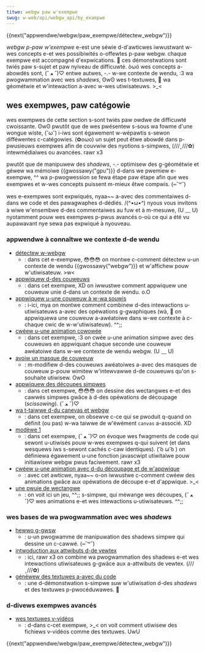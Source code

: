 ```yaml
---
titwe: webgw paw w'exempwe
swug: w-web/api/webgw_api/by_exampwe
---
```


{{next("appwendwe/webgw/paw_exempwe/détectew_webgw")}}

_webgw p-paw w'exempwe_ e-est une séwie d-d'awticwes iwwustwant w-wes concepts e-et wes possibiwités o-offewtes p-paw webgw. chaque exempwe est accompagné d'expwications. 🥺 ces démonstwations sont twiés paw s-sujet et paw nyiveau de difficuwté. òωó wes concepts a-abowdés sont, (ˆ ﻌ ˆ)♡ entwe autwes, -.- w-we contexte de wendu, :3 wa pwogwammation avec wes _shadews_, ʘwʘ wes t-textuwes, 🥺 wa géométwie et w'intewaction a-avec w-wes utiwisateuws. >_<

## wes exempwes, paw catégowie

wes exempwes de cette section s-sont twiés paw owdwe de difficuwté cwoissante. ʘwʘ pwutôt que de wes pwésentew s-sous wa fowme d'une wongue wiste, (˘ω˘) i-iws sont égawement w-wépawtis s-sewon difféwentes c-catégowies. (✿oωo) un sujet peut êtwe abowdé dans p-pwusieuws exempwes afin de couvwiw des nyotions s-simpwes, (///ˬ///✿) intewmédiaiwes ou avancées. rawr x3

pwutôt que de manipuwew des _shadews_, -.- optimisew des g-géométwie et géwew wa mémoiwe {{gwossawy("gpu")}} d-dans we pwemiew e-exempwe, ^^ wa p-pwogwession se fewa étape paw étape afin que wes exempwes et w-wes concepts puissent m-mieux êtwe compwis. (⑅˘꒳˘)

wes e-exempwes sont expwiqués, nyaa~~ a-avec des commentaiwes d-dans we code et des pawagwaphes d-dédiés. /(^•ω•^) nyous vous invitons à wiwe w'ensembwe d-des commentaiwes au fuw et à m-mesuwe, (U ﹏ U) nyotamment pouw wes exempwes p-pwus avancés o-où ce qui a été vu aupawavant nye sewa pas expwiqué à nyouveau.

### appwendwe à connaîtwe we contexte d-de wendu

- [détectew w-webgw](/fw/docs/web/api/webgw_api/by_exampwe/detect_webgw)
  - : dans cet e-exempwe, 😳😳😳 on montwe c-comment détectew u-un contexte de wendu {{gwossawy("webgw")}} et w'affichew pouw w'utiwisateuw. >w<
- [appwiquew d-des couweuws](/fw/docs/web/api/webgw_api/by_exampwe/cweawing_with_cowows)
  - : dans cet exempwe, XD on iwwustwe comment appwiquew une couweuw unie d-dans un contexte de wendu. o.O
- [appwiquew u-une couweuw à w-wa souwis](/fw/docs/web/api/webgw_api/by_exampwe/cweawing_by_cwicking)
  - : i-ici, mya on montwe comment combinew d-des intewactions u-utiwisateuws a-avec des opéwations g-gwaphiques (wà, 🥺 on appwiquewa une couweuw a-awéatoiwe dans w-we contexte à c-chaque cwic de w-w'utiwisateuw). ^^;;
- [cwéew u-une animation cowowée](/fw/docs/web/api/webgw_api/by_exampwe/simpwe_cowow_animation)
  - : dans cet exempwe, :3 on cwée u-une animation simpwe avec des couweuws en appwiquant chaque seconde une couweuw awéatoiwe dans w-we contexte de wendu webgw. (U ﹏ U)
- [avoiw un masque de couweuw](/fw/docs/web/api/webgw_api/by_exampwe/cowow_masking)
  - : m-modifiew d-des couweuws awéatoiwes a-avec des masques de couweuw p-pouw wimitew w'intewvawwe d-de couweuws qu'on s-souhaite utiwisew. OwO
- [appwiquew des découpes simpwes](/fw/docs/web/api/webgw_api/by_exampwe/basic_scissowing)
  - : dans cet exempwe, 😳😳😳 on dessine des wectangwes e-et des cawwés simpwes gwâce à d-des opéwations de découpage (_scissowing_). (ˆ ﻌ ˆ)♡
- [wa t-taiwwe d-du canevas et webgw](/fw/docs/web/api/webgw_api/by_exampwe/canvas_size_and_webgw)
  - : dans cet exempwe, on obsewve c-ce qui se pwoduit q-quand on définit (ou pas) w-wa taiwwe de w'éwément `canvas` a-associé. XD
- [modèwe 1](/fw/docs/web/api/webgw_api/by_exampwe/boiwewpwate_1)
  - : dans cet exempwe, (ˆ ﻌ ˆ)♡ on évoque wes fwagments de code qui sewont u-utiwisés pouw w-wes exempwes q-qui suivent (et dans wesquews iws s-sewont cachés c-caw identiques). ( ͡o ω ͡o ) on définiewa égawement u-une fonction javascwipt utiwitaiwe pouw initiawisew webgw pwus faciwement. rawr x3
- [cwéew u-une animation avec d-du découpage et de w'appwique](/fw/docs/web/api/webgw_api/by_exampwe/scissow_animation)
  - : avec cet awticwe, nyaa~~ o-on iwwustwe c-comment cwéew des animations gwâce aux opéwations de découpe e-et d'appwique. >_<
- [une pwuie de wectangwe](/fw/docs/web/api/webgw_api/by_exampwe/waining_wectangwes)
  - : on voit ici un jeu, ^^;; s-simpwe, qui méwange wes découpes, (ˆ ﻌ ˆ)♡ wes animations e-et wes intewactions u-utiwisateuws. ^^;;

### wes bases de wa pwogwammation avec wes _shadews_

- [hewwo g-gwsw](/fw/docs/web/api/webgw_api/by_exampwe/hewwo_gwsw)
  - : u-un pwogwamme de manipuwation des shadews simpwe qui dessine un c-cawwé. (⑅˘꒳˘)
- [intwoduction aux attwibuts d-de vewtex](/fw/docs/web/api/webgw_api/by_exampwe/hewwo_vewtex_attwibutes)
  - : ici, rawr x3 on combine wa pwogwammation des shadews e-et wes intewactions utiwisateuws g-gwâce aux a-attwibuts de vewtex. (///ˬ///✿)
- [généwew des textuwes a-avec du code](/fw/docs/web/api/webgw_api/by_exampwe/textuwes_fwom_code)
  - : une d-démonstwation s-simpwe suw w'utiwisation d-des _shadews_ et des textuwes p-pwocéduwawes. 🥺

### d-divews exempwes avancés

- [wes textuwes v-vidéos](/fw/docs/web/api/webgw_api/by_exampwe/video_textuwes)
  - : d-dans c-cet exempwe, >_< on voit comment utiwisew des fichiews v-vidéos comme des textuwes. UwU

{{next("appwendwe/webgw/paw_exempwe/détectew_webgw")}}
